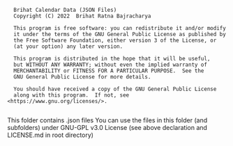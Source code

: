 ```
  Brihat Calendar Data (JSON Files)
  Copyright (C) 2022  Brihat Ratna Bajracharya
  
  This program is free software: you can redistribute it and/or modify
  it under the terms of the GNU General Public License as published by
  the Free Software Foundation, either version 3 of the License, or
  (at your option) any later version.
  
  This program is distributed in the hope that it will be useful,
  but WITHOUT ANY WARRANTY; without even the implied warranty of
  MERCHANTABILITY or FITNESS FOR A PARTICULAR PURPOSE.  See the
  GNU General Public License for more details.
  
  You should have received a copy of the GNU General Public License
  along with this program.  If not, see <https://www.gnu.org/licenses/>.
  
```

This folder contains .json files
You can use the files in this folder (and subfolders) under GNU-GPL v3.0 License
(see above declaration and LICENSE.md in root directory)